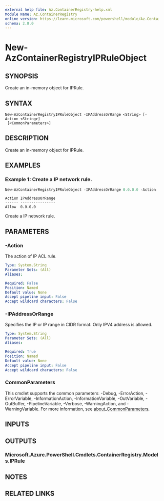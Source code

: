 ```yaml
---
external help file: Az.ContainerRegistry-help.xml
Module Name: Az.ContainerRegistry
online version: https://learn.microsoft.com/powershell/module/Az.ContainerRegistry/new-azcontainerregistryipruleobject
schema: 2.0.0
---
```


# New-AzContainerRegistryIPRuleObject

## SYNOPSIS
Create an in-memory object for IPRule.

## SYNTAX

```
New-AzContainerRegistryIPRuleObject -IPAddressOrRange <String> [-Action <String>]
 [<CommonParameters>]
```

## DESCRIPTION
Create an in-memory object for IPRule.

## EXAMPLES

### Example 1: Create a IP network rule.
```powershell
New-AzContainerRegistryIPRuleObject -IPAddressOrRange 0.0.0.0 -Action 'Allow'
```

```output
Action IPAddressOrRange
------ ----------------
Allow  0.0.0.0
```

Create a IP network rule.

## PARAMETERS

### -Action
The action of IP ACL rule.

```yaml
Type: System.String
Parameter Sets: (All)
Aliases:

Required: False
Position: Named
Default value: None
Accept pipeline input: False
Accept wildcard characters: False
```

### -IPAddressOrRange
Specifies the IP or IP range in CIDR format.
Only IPV4 address is allowed.

```yaml
Type: System.String
Parameter Sets: (All)
Aliases:

Required: True
Position: Named
Default value: None
Accept pipeline input: False
Accept wildcard characters: False
```

### CommonParameters
This cmdlet supports the common parameters: -Debug, -ErrorAction, -ErrorVariable, -InformationAction, -InformationVariable, -OutVariable, -OutBuffer, -PipelineVariable, -Verbose, -WarningAction, and -WarningVariable. For more information, see [about_CommonParameters](http://go.microsoft.com/fwlink/?LinkID=113216).

## INPUTS

## OUTPUTS

### Microsoft.Azure.PowerShell.Cmdlets.ContainerRegistry.Models.IPRule

## NOTES

## RELATED LINKS
